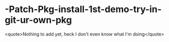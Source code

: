 # -Patch-Pkg-install-1st-demo-try-in-git-ur-own-pkg
&lt;quote>Nothing to add yet, heck I don't even know what I'm doing&lt;/quote>
